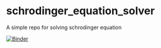 # schrodinger_equation_solver
A simple repo for solving schrodinger equation

[![Binder](https://mybinder.org/badge_logo.svg)](https://mybinder.org/v2/gh/linqiu15/schrodinger_equation_solver.jl/main?labpath=example.ipynb)